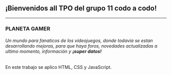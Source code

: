 ## ¡Bienvenidos all TPO del grupo 11 codo a codo!

------------

### PLANETA GAMER 

###### Un mundo para fanaticos de los videojuegos, donde todavia se estan desarrollando mejoras, para que haya foros, novedades actualizadas a ultimo momento, información y **¡super datos!**

En este trabajo se aplico HTML, CSS y JavaScript.
